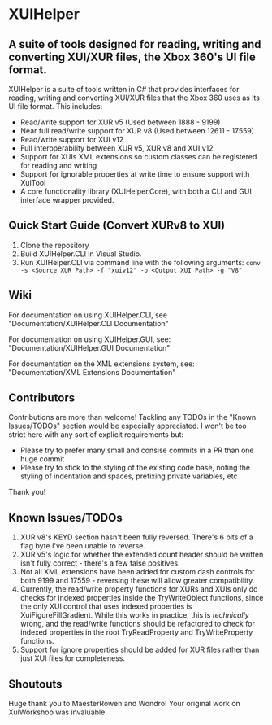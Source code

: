 # XUIHelper

## A suite of tools designed for reading, writing and converting XUI/XUR files, the Xbox 360's UI file format.

XUIHelper is a suite of tools written in C# that provides interfaces for reading, writing and converting XUI/XUR files that the Xbox 360 uses as its UI file format. This includes:
* Read/write support for XUR v5 (Used between 1888 - 9199)
* Near full read/write support for XUR v8 (Used between 12611 - 17559)
* Read/write support for XUI v12
* Full interoperability between XUR v5, XUR v8 and XUI v12
* Support for XUIs XML extensions so custom classes can be registered for reading and writing
* Support for ignorable properties at write time to ensure support with XuiTool
* A core functionality library (XUIHelper.Core), with both a CLI and GUI interface wrapper provided.

## Quick Start Guide (Convert XURv8 to XUI)

1) Clone the repository
2) Build XUIHelper.CLI in Visual Studio.
3) Run XUIHelper.CLI via command line with the following arguments:
  `conv -s <Source XUR Path> -f "xuiv12" -o <Output XUI Path> -g "V8"`

## Wiki

For documentation on using XUIHelper.CLI, see "Documentation/XUIHelper.CLI Documentation" 

For documentation on using XUIHelper.GUI, see: "Documentation/XUIHelper.GUI Documentation" 

For documentation on the XML extensions system, see: "Documentation/XML Extensions Documentation" 

## Contributors

Contributions are more than welcome! Tackling any TODOs in the "Known Issues/TODOs" section would be especially appreciated. I won't be too strict here with any sort of explicit requirements but:

  * Please try to prefer many small and consise commits in a PR than one huge commit
  * Please try to stick to the styling of the existing code base, noting the styling of indentation and spaces, prefixing private variables, etc

Thank you!

## Known Issues/TODOs

1) XUR v8's KEYD section hasn't been fully reversed. There's 6 bits of a flag byte I've been unable to reverse.
2) XUR v5's logic for whether the extended count header should be written isn't fully correct - there's a few false positives.
3) Not all XML extensions have been added for custom dash controls for both 9199 and 17559 - reversing these will allow greater compatibility.
4) Currently, the read/write property functions for XURs and XUIs only do checks for indexed properties inside the TryWriteObject functions, since the only XUI control that uses indexed properties is XuiFigureFillGradient. While this works in practice, this is *technically* wrong, and the read/write functions should be refactored to check for indexed properties in the root TryReadProperty and TryWriteProperty functions.
5) Support for ignore properties should be added for XUR files rather than just XUI files for completeness.

## Shoutouts

Huge thank you to MaesterRowen and Wondro! Your original work on XuiWorkshop was invaluable.
